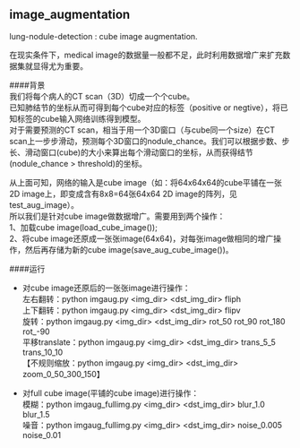 ## image_augmentation
lung-nodule-detection : cube image augmentation.

在现实条件下，medical image的数据量一般都不足，此时利用数据增广来扩充数据集就显得尤为重要。

####背景 <br>
我们将每个病人的CT scan（3D）切成一个个cube。 <br>
已知肺结节的坐标从而可得到每个cube对应的标签（positive or negtive），将已知标签的cube输入网络训练得到模型。 <br>
对于需要预测的CT scan，相当于用一个3D窗口（与cube同一个size）在CT scan上一步步滑动，预测每个3D窗口的nodule_chance。我们可以根据步数、步长、滑动窗口(cube)的大小来算出每个滑动窗口的坐标，从而获得结节(nodule_chance > threshold)的坐标。 

从上面可知，网络的输入是cube image（如：将64x64x64的cube平铺在一张2D image上，即变成含有8x8=64张64x64 2D image的阵列，见test_aug_image）。 <br>
所以我们是针对cube image做数据增广。需要用到两个操作： <br>
1、加载cube image(load_cube_image()); <br>
2、将cube image还原成一张张image(64x64)，对每张image做相同的增广操作，然后再存储为新的cube image(save_aug_cube_image())。

####运行<br>
- 对cube image还原后的一张张image进行操作：<br>
左右翻转：python imgaug.py <img_dir> <dst_img_dir> fliph <br>
上下翻转：python imgaug.py <img_dir> <dst_img_dir> flipv <br>
旋转：python imgaug.py <img_dir> <dst_img_dir> rot_50 rot_90 rot_180 rot_-90 <br>
平移translate：python imgaug.py <img_dir> <dst_img_dir> trans_5_5 trans_10_10<br>
【不规则缩放：python imgaug.py <img_dir> <dst_img_dir> zoom_0_50_300_150】<br> 

- 对full cube image(平铺的cube image)进行操作：<br>
模糊：python imgaug_fullimg.py <img_dir> <dst_img_dir> blur_1.0 blur_1.5 <br>
噪音：python imgaug_fullimg.py <img_dir> <dst_img_dir> noise_0.005 noise_0.01 <br>
